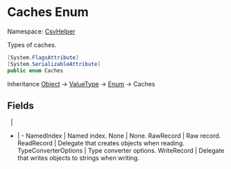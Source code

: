 # Caches Enum

Namespace: [CsvHelper](/api/CsvHelper)

Types of caches.

```cs
[System.FlagsAttribute]
[System.SerializableAttribute]
public enum Caches 
```

Inheritance [Object](https://docs.microsoft.com/en-us/dotnet/api/system.object) -> [ValueType](https://docs.microsoft.com/en-us/dotnet/api/system.valuetype) -> [Enum](https://docs.microsoft.com/en-us/dotnet/api/system.enum) -> Caches

## Fields
&nbsp; | &nbsp;
- | -
NamedIndex | Named index.
None | None.
RawRecord | Raw record.
ReadRecord | Delegate that creates objects when reading.
TypeConverterOptions | Type converter options.
WriteRecord | Delegate that writes objects to strings when writing.
